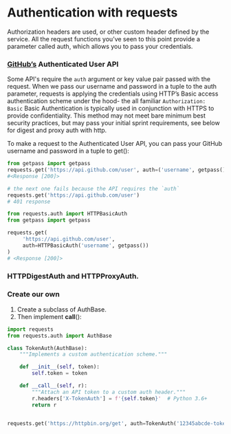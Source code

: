 # Authentication with requests 

Authorization headers are used, or other custom header defined by the service. All the request functions you’ve seen to this point provide a parameter called auth, which allows you to pass your credentials.

### [GitHub’s](https://developer.github.com/v3/users/#get-the-authenticated-user) Authenticated User API

Some API's require the `auth` argument or key value pair passed with the request. When we pass our username and password in a tuple to the auth parameter, requests is applying the credentials using HTTP’s Basic access authentication scheme under the hood- the all familiar `Authorization: Basic` Basic Authentication is typically used in conjunction with HTTPS to provide confidentiality. This method may not meet bare minimum best security practices, but may pass your initial sprint requirements, see below for digest and proxy auth with http.

To make a request to the Authenticated User API, you can pass your GitHub username and password in a tuple to get():

```py
from getpass import getpass
requests.get('https://api.github.com/user', auth=('username', getpass()))
#<Response [200]>

# the next one fails because the API requires the `auth` 
requests.get('https://api.github.com/user')
# 401 response
```

```py
from requests.auth import HTTPBasicAuth
from getpass import getpass

requests.get(
     'https://api.github.com/user',
     auth=HTTPBasicAuth('username', getpass())
)
# <Response [200]>

```

###  HTTPDigestAuth and HTTPProxyAuth.


### Create our own

1. Create a subclass of AuthBase. 
2. Then implement __call__():

```py
import requests
from requests.auth import AuthBase

class TokenAuth(AuthBase):
    """Implements a custom authentication scheme."""

    def __init__(self, token):
        self.token = token

    def __call__(self, r):
        """Attach an API token to a custom auth header."""
        r.headers['X-TokenAuth'] = f'{self.token}'  # Python 3.6+
        return r


requests.get('https://httpbin.org/get', auth=TokenAuth('12345abcde-token'))
```